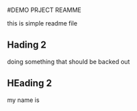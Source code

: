 #DEMO PRJECT REAMME

this is simple readme file

## Hading 2

doing something that should be backed out


## HEading 2

my name is


 
